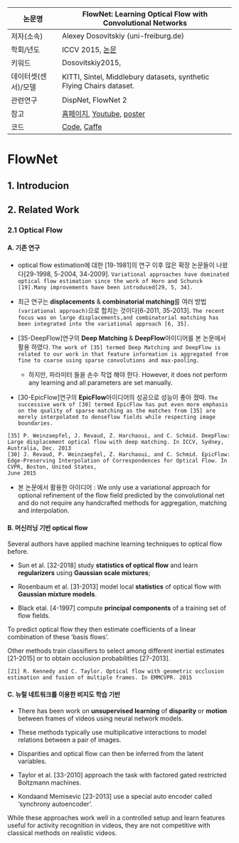 |논문명 | FlowNet: Learning Optical Flow with Convolutional Networks |
| --- | --- |
| 저자\(소속\) | Alexey Dosovitskiy \(uni-freiburg.de\) |
| 학회/년도 | ICCV 2015, [논문](https://arxiv.org/abs/1504.06852) |
| 키워드 | Dosovitskiy2015,  |
| 데이터셋(센서)/모델 | KITTI, Sintel, Middlebury datasets, synthetic Flying Chairs dataset.  |
| 관련연구| DispNet, FlowNet 2 |
| 참고 |[홈페이지](https://lmb.informatik.uni-freiburg.de/Publications/2015/DFIB15/), [Youtube](https://www.youtube.com/watch?v=g-peWXaQnQc), [poster](http://aims.robots.ox.ac.uk/wp-content/uploads/2015/10/James-Thewlis.pdf)|
| 코드 |[Code](https://github.com/lmb-freiburg/dispnet-flownet-docker), [Caffe](https://github.com/liruoteng/FlowNet) |


# FlowNet

## 1. Introducion 

## 2. Related Work

### 2.1 Optical Flow

#### A. 기존 연구 

- optical flow estimation에 대한 [19-1981]의 연구 이후 많은 확장 논문들이 나왔다[29-1998, 5-2004, 34-2009]. `Variational approaches have dominated optical flow estimation since the work of Horn and Schunck [19].Many improvements have been introduced[29, 5, 34]. `

- 최근 연구는 **displacements** & **combinatorial matching**를 여러 방법`(variational approach)`으로 합치는 것이다[6-2011, 35-2013]. `The recent focus was on large displacements,and combinatorial matching has been integrated into the variational approach [6, 35]. `

- [35-DeepFlow]연구의 **Deep Matching** & **DeepFlow**아이디어를 본 논문에서 활용 하였다. `The work of [35] termed Deep Matching and DeepFlow is related to our work in that feature information is aggregated from fine to coarse using sparse convolutions and max-pooling. `
    - 하지만, 파라미터 들을 손수 작업 해야 한다. However, it does not perform any learning and all parameters are set manually.

- [30-EpicFlow]연구의 **EpicFlow**아이디어의 성공으로 성능이 좋아 졌따. `The successive work of [30] termed EpicFlow has put even more emphasis on the quality of sparse matching as the matches from [35] are merely interpolated to denseflow fields while respecting image boundaries. `

```
[35] P. Weinzaepfel, J. Revaud, Z. Harchaoui, and C. Schmid. DeepFlow: Large displacement optical flow with deep matching. In ICCV, Sydney, Australia, Dec. 2013
[30] J. Revaud, P. Weinzaepfel, Z. Harchaoui, and C. Schmid. EpicFlow: Edge-Preserving Interpolation of Correspondences for Optical Flow. In CVPR, Boston, United States,
June 2015
```

- 본 논문에서 활용한 아이디어 : We only use a variational approach for optional refinement of the flow field predicted by the convolutional net and do not require any handcrafted methods for aggregation, matching and interpolation.


#### B. 머신러닝 기반 optical flow

Several authors have applied machine learning techniques to optical flow before. 

- Sun et al. [32-2018] study **statistics of optical flow** and learn **regularizers** using **Gaussian scale mixtures**; 

- Rosenbaum et al. [31-2013] model local **statistics** of optical flow with **Gaussian mixture models**. 

- Black etal. [4-1997] compute **principal components** of a training set of flow fields. 

To predict optical flow they then estimate coefficients of a linear combination of these ’basis flows’. 

Other methods train classifiers to select among different inertial estimates [21-2015] or to obtain occlusion probabilities [27-2013].

```
[21] R. Kennedy and C. Taylor. Optical flow with geometric occlusion estimation and fusion of multiple frames. In EMMCVPR. 2015
```

#### C. 뉴럴 네트워크를 이용한 비지도 학습 기반 

- There has been work on **unsupervised learning** of **disparity** or **motion** between frames of videos using neural network models. 

- These methods typically use multiplicative interactions to model relations between a pair of images.

- Disparities and optical flow can then be inferred from the latent variables. 

- Taylor et al. [33-2010] approach the task with factored gated restricted Boltzmann machines. 

- Kondaand Memisevic [23-2013] use a special auto encoder called ‘synchrony autoencoder’. 

While these approaches work well in a controlled setup and learn features useful for activity recognition in videos, they are not competitive with classical methods on realistic videos. 







